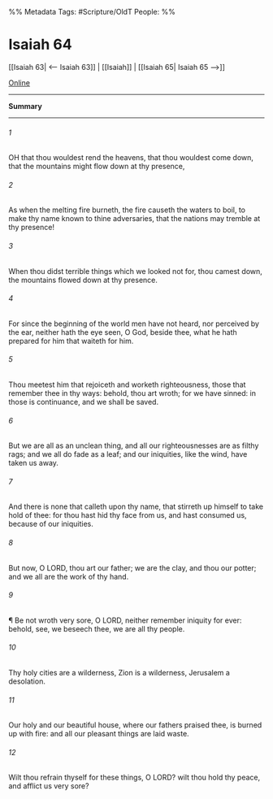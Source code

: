

%% Metadata
Tags: #Scripture/OldT
People: 
%%
# Isaiah 64
[[Isaiah 63| <-- Isaiah 63]] | [[Isaiah]] | [[Isaiah 65| Isaiah 65 -->]]

[Online](https://churchofjesuschrist.org/study/scriptures/ot/isa/64?lang=eng)

---
__Summary__



---

###### 1
OH that thou wouldest rend the heavens, that thou wouldest come down, that the mountains might flow down at thy presence,
###### 2
As when the melting fire burneth, the fire causeth the waters to boil, to make thy name known to thine adversaries, that the nations may tremble at thy presence!
###### 3
When thou didst terrible things which we looked not for, thou camest down, the mountains flowed down at thy presence.
###### 4
For since the beginning of the world men have not heard, nor perceived by the ear, neither hath the eye seen, O God, beside thee, what he hath prepared for him that waiteth for him.
###### 5
Thou meetest him that rejoiceth and worketh righteousness, those that remember thee in thy ways: behold, thou art wroth; for we have sinned: in those is continuance, and we shall be saved.
###### 6
But we are all as an unclean thing, and all our righteousnesses are as filthy rags; and we all do fade as a leaf; and our iniquities, like the wind, have taken us away.
###### 7
And there is none that calleth upon thy name, that stirreth up himself to take hold of thee: for thou hast hid thy face from us, and hast consumed us, because of our iniquities.
###### 8
But now, O LORD, thou art our father; we are the clay, and thou our potter; and we all are the work of thy hand.
###### 9
¶ Be not wroth very sore, O LORD, neither remember iniquity for ever: behold, see, we beseech thee, we are all thy people.
###### 10
Thy holy cities are a wilderness, Zion is a wilderness, Jerusalem a desolation.
###### 11
Our holy and our beautiful house, where our fathers praised thee, is burned up with fire: and all our pleasant things are laid waste.
###### 12
Wilt thou refrain thyself for these things, O LORD?  wilt thou hold thy peace, and afflict us very sore?



